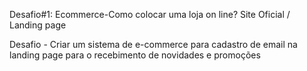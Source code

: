 Desafio#1: Ecommerce-Como colocar uma loja on line?
Site Oficial / Landing page

Desafio - Criar um sistema de e-commerce para cadastro de email na landing page para o recebimento de novidades e promoções